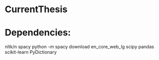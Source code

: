 # CurrentThesis

# Dependencies:
nltk/n
spacy
  python -m spacy download en_core_web_lg
scipy
pandas
scikit-learn
PyDictionary
